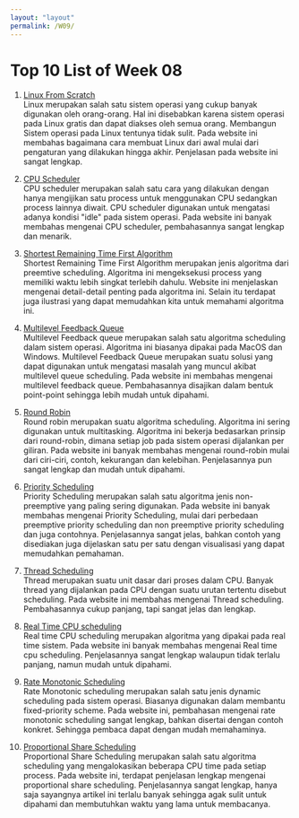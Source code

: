 ```yaml
---
layout: "layout"
permalink: /W09/
---
```


# Top 10 List of Week 08

1. [Linux From Scratch](https://www.linuxjournal.com/content/diy-build-custom-minimal-linux-distribution-source)<br>
Linux merupakan salah satu sistem operasi yang cukup banyak digunakan oleh orang-orang. Hal ini disebabkan karena sistem operasi pada Linux gratis dan dapat diakses oleh semua orang. Membangun Sistem operasi pada Linux tentunya tidak sulit. Pada website ini membahas bagaimana cara membuat Linux dari awal mulai dari pengaturan yang dilakukan hingga akhir. Penjelasan pada website ini sangat lengkap.

2. [CPU Scheduler](https://www.studytonight.com/operating-system/cpu-scheduling)<br>
CPU scheduler merupakan salah satu cara yang dilakukan dengan hanya mengijikan satu process untuk menggunakan CPU sedangkan process lainnya diwait. CPU scheduler digunakan untuk mengatasi adanya kondisi "idle" pada sistem operasi. Pada website ini banyak membahas mengenai CPU scheduler, pembahasannya sangat lengkap dan menarik.

3. [Shortest Remaining Time First Algorithm ](https://www.geeksforgeeks.org/introduction-of-shortest-remaining-time-first-srtf-algorithm/)<br>
Shortest Remaining Time First Algorithm merupakan jenis algoritma dari preemtive scheduling. Algoritma ini mengeksekusi process yang memiliki waktu lebih singkat terlebih dahulu. Website ini menjelaskan mengenai detail-detail penting pada algoritma ini. Selain itu terdapat juga ilustrasi yang dapat memudahkan kita untuk memahami algoritma ini. 

4. [Multilevel Feedback Queue ](https://dev.to/rahulmishra05/multilevel-feedback-queue-scheduling-operating-system-m02-p11-mc)<br>
Multilevel Feedback queue merupakan salah satu algoritma scheduling dalam sistem operasi. Algoritma ini biasanya dipakai pada MacOS dan Windows.  Multilevel Feedback Queue merupakan suatu solusi yang dapat digunakan untuk mengatasi masalah yang muncul akibat multilevel queue scheduling. Pada website ini membahas mengenai multilevel feedback queue. Pembahasannya disajikan dalam bentuk point-point sehingga lebih mudah untuk dipahami.

5. [Round Robin ](https://www.guru99.com/round-robin-scheduling-example.html)<br>
Round robin merupakan suatu algoritma scheduling. Algoritma ini sering digunakan untuk multitasking. Algoritma ini bekerja bedasarkan prinsip dari round-robin, dimana setiap job pada sistem operasi dijalankan per giliran. Pada website ini banyak membahas mengenai round-robin mulai dari ciri-ciri, contoh, kekurangan dan kelebihan. Penjelasannya pun sangat lengkap dan mudah untuk dipahami.

6. [Priority Scheduling](https://www.javatpoint.com/os-preemptive-priority-scheduling)<br>
Priority Scheduling merupakan salah satu algoritma jenis non-preemptive yang paling sering digunakan. Pada website ini banyak membahas mengenai Priority Scheduling, mulai dari perbedaan preemptive priority scheduling dan non preemptive priority scheduling dan juga contohnya. Penjelasannya sangat jelas, bahkan contoh yang disediakan juga dijelaskan satu per satu dengan visualisasi yang dapat memudahkan pemahaman.

7. [Thread Scheduling](https://www.iitk.ac.in/esc101/05Aug/tutorial/essential/threads/priority.html)<br>
Thread merupakan suatu unit dasar dari proses dalam CPU. Banyak thread yang dijalankan pada CPU dengan suatu urutan tertentu disebut scheduling. Pada website ini membahas mengenai Thread scheduling. Pembahasannya cukup panjang, tapi sangat jelas dan lengkap. 

8. [Real Time CPU scheduling](http://web.cs.ucla.edu/classes/spring16/cs111/supp/realtime.html)<br>
Real time CPU scheduling merupakan algoritma yang dipakai pada real time sistem. Pada website ini banyak membahas mengenai Real time cpu scheduling. Penjelasannya sangat lengkap walaupun tidak terlalu panjang, namun mudah untuk dipahami.

9. [Rate Monotonic Scheduling](https://www.sciencedirect.com/topics/computer-science/rate-monotonic-scheduling)<br>
Rate Monotonic scheduling merupakan salah satu jenis dynamic scheduling pada sistem operasi. Biasanya digunakan dalam membantu fixed-priority scheme. Pada website ini, pembahasan mengenai rate monotonic scheduling sangat lengkap, bahkan disertai dengan contoh konkret. Sehingga pembaca dapat dengan mudah memahaminya.

10. [Proportional Share Scheduling ](https://www.cs.unc.edu/~jeffay/papers/RTSS-98a.pdf)<br>
Proportional Share Scheduling merupakan salah satu algoritma scheduling yang mengalokasikan beberapa CPU time pada setiap process. Pada website ini, terdapat penjelasan lengkap mengenai proportional share scheduling. Penjelasannya sangat lengkap, hanya saja sayangnya artikel ini terlalu banyak sehingga agak sulit untuk dipahami dan membutuhkan waktu yang lama untuk membacanya.
